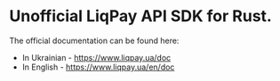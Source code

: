 # Unofficial LiqPay API SDK for Rust.

The official documentation can be found here:  
- In Ukrainian - https://www.liqpay.ua/doc
- In English - https://www.liqpay.ua/en/doc